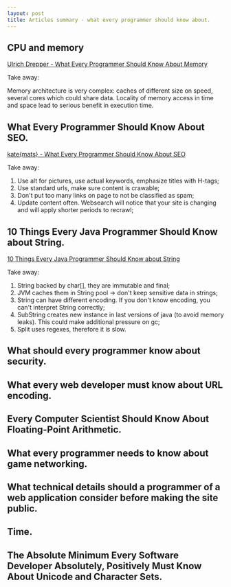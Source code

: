 ```yaml
---
layout: post
title: Articles summary - what every programmer should know about.
---
```


## CPU and memory

[Ulrich Drepper - What Every Programmer Should Know About Memory](http://www.akkadia.org/drepper/cpumemory.pdf)

Take away:

Memory architecture is very complex: caches of different size on speed, several cores which could share data. Locality of memory access in time and space lead to serious benefit in execution time.

## What Every Programmer Should Know About SEO.

[kate{mats} - What Every Programmer Should Know About SEO](http://katemats.com/what-every-programmer-should-know-about-seo/)

Take away:

1. Use alt for pictures, use actual keywords, emphasize titles with H-tags;
2. Use standard urls, make sure content is crawable;
3. Don't put too many links on page to not be classified as spam;
4. Update content often. Websearch will notice that your site is changing and will apply shorter periods to recrawl;

## 10 Things Every Java Programmer Should Know about String.

[10 Things Every Java Programmer Should Know about String](http://javarevisited.blogspot.sg/2013/07/java-string-tutorial-and-examples-beginners-programming.html)

Take away:

1. String backed by char[], they are immutable and final;
2. JVM caches them in String pool -> don't keep sensitive data in strings;
3. String can have different encoding. If you don't know encoding, you can't interpret String correctly;
4. SubString creates new instance in last versions of java (to avoid memory leaks). This could make additional pressure on gc;
5. Split uses regexes, therefore it is slow.

## What should every programmer know about security.

## What every web developer must know about URL encoding.

## Every Computer Scientist Should Know About Floating-Point Arithmetic.

## What every programmer needs to know about game networking.

## What technical details should a programmer of a web application consider before making the site public.

## Time.

## The Absolute Minimum Every Software Developer Absolutely, Positively Must Know About Unicode and Character Sets.
